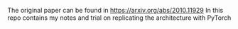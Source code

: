 The original paper can be found in https://arxiv.org/abs/2010.11929
In this repo contains my notes and trial on replicating the architecture with PyTorch
